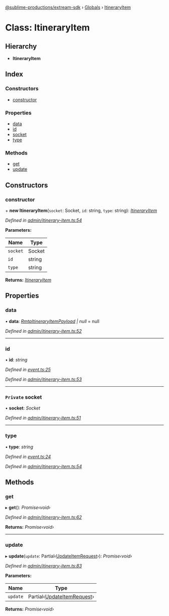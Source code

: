 [@sublime-productions/extream-sdk](../README.md) › [Globals](../globals.md) › [ItineraryItem](itineraryitem.md)

# Class: ItineraryItem

## Hierarchy

* **ItineraryItem**

## Index

### Constructors

* [constructor](itineraryitem.md#constructor)

### Properties

* [data](itineraryitem.md#data)
* [id](itineraryitem.md#id)
* [socket](itineraryitem.md#private-socket)
* [type](itineraryitem.md#type)

### Methods

* [get](itineraryitem.md#get)
* [update](itineraryitem.md#update)

## Constructors

###  constructor

\+ **new ItineraryItem**(`socket`: Socket, `id`: string, `type`: string): *[ItineraryItem](itineraryitem.md)*

*Defined in [admin/itinerary-item.ts:54](https://github.com/Extream-SaaS/ex-sdk/blob/e74397e/src/admin/itinerary-item.ts#L54)*

**Parameters:**

Name | Type |
------ | ------ |
`socket` | Socket |
`id` | string |
`type` | string |

**Returns:** *[ItineraryItem](itineraryitem.md)*

## Properties

###  data

• **data**: *[RmtpItineraryItemPayload](../interfaces/rmtpitineraryitempayload.md) | null* = null

*Defined in [admin/itinerary-item.ts:52](https://github.com/Extream-SaaS/ex-sdk/blob/e74397e/src/admin/itinerary-item.ts#L52)*

___

###  id

• **id**: *string*

*Defined in [event.ts:25](https://github.com/Extream-SaaS/ex-sdk/blob/e74397e/src/event.ts#L25)*

*Defined in [admin/itinerary-item.ts:53](https://github.com/Extream-SaaS/ex-sdk/blob/e74397e/src/admin/itinerary-item.ts#L53)*

___

### `Private` socket

• **socket**: *Socket*

*Defined in [admin/itinerary-item.ts:51](https://github.com/Extream-SaaS/ex-sdk/blob/e74397e/src/admin/itinerary-item.ts#L51)*

___

###  type

• **type**: *string*

*Defined in [event.ts:24](https://github.com/Extream-SaaS/ex-sdk/blob/e74397e/src/event.ts#L24)*

*Defined in [admin/itinerary-item.ts:54](https://github.com/Extream-SaaS/ex-sdk/blob/e74397e/src/admin/itinerary-item.ts#L54)*

## Methods

###  get

▸ **get**(): *Promise‹void›*

*Defined in [admin/itinerary-item.ts:62](https://github.com/Extream-SaaS/ex-sdk/blob/e74397e/src/admin/itinerary-item.ts#L62)*

**Returns:** *Promise‹void›*

___

###  update

▸ **update**(`update`: Partial‹[UpdateItemRequest](../globals.md#updateitemrequest)›): *Promise‹void›*

*Defined in [admin/itinerary-item.ts:83](https://github.com/Extream-SaaS/ex-sdk/blob/e74397e/src/admin/itinerary-item.ts#L83)*

**Parameters:**

Name | Type |
------ | ------ |
`update` | Partial‹[UpdateItemRequest](../globals.md#updateitemrequest)› |

**Returns:** *Promise‹void›*
